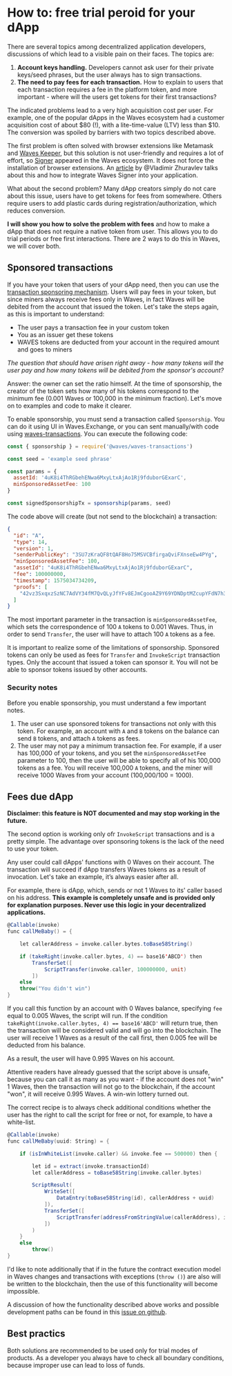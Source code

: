 # How to: free trial peroid for your dApp

There are several topics among decentralized application developers, discussions of which lead to a visible pain on their faces. The topics are:

1. **Account keys handling.** Developers cannot ask user for their private keys/seed phrases, but the user always has to sign transactions.
2. **The need to pay fees for each transaction.** How to explain to users that each transaction requires a fee in the platform token, and more important - where will the users get tokens for their first transactions?

The indicated problems lead to a very high acquisition cost per user. For example, one of the popular dApps in the Waves ecosystem had a customer acquisition cost of about $80 (!), with a lite-time-value (LTV) less than $10. The conversion was spoiled by barriers with two topics described above.

The first problem is often solved with browser extensions like Metamask and [Waves Keeper](https://wavesplatform.com/technology/keeper), but this solution is not user-friendly and requires a lot of effort, so [Signer](https://docs.wavesplatform.com/en/building-apps/waves-api-and-sdk/client-libraries/signer) appeared in the Waves ecosystem. It does not force the installation of browser extensions. An [article](https://medium.com/@izhur27/getting-started-with-waves-signer-893017c9b7ae) by @Vladimir Zhuravlev talks about this and how to integrate Waves Signer into your application.

What about the second problem? Many dApp creators simply do not care about this issue, users have to get tokens for fees from somewhere. Others require users to add plastic cards during registration/authorization, which reduces conversion.

**I will show you how to solve the problem with fees** and how to make a dApp that does not require a native token from user. This allows you to do trial periods or free first interactions. There are 2 ways to do this in Waves, we will cover both.

## Sponsored transactions

If you have your token that users of your dApp need, then you can use the [transaction sponsoring mechanism](https://docs.wavesplatform.com/en/blockchain/waves-protocol/sponsored-fee). Users will pay fees in your token, but since miners always receive fees only in Waves, in fact Waves will be debited from the account that issued the token. Let's take the steps again, as this is important to understand:

- The user pays a transaction fee in your custom token
- You as an issuer get these tokens
- WAVES tokens are deducted from your account in the required amount and goes to miners

*The question that should have arisen right away - how many tokens will the user pay and how many tokens will be debited from the sponsor's account?*

Answer: the owner can set the ratio himself. At the time of sponsorship, the creator of the token sets how many of his tokens correspond to the minimum fee (0.001 Waves or 100,000 in the minimum fraction). Let's move on to examples and code to make it clearer.

To enable sponsorship, you must send a transaction called `Sponsorship`. You can do it using UI in Waves.Exchange, or you can sent manually/with code using [waves-transactions](https://github.com/wavesplatform/waves-transactions). Уou can execute the following code:

```js
const { sponsorship } = require('@waves/waves-transactions')

const seed = 'example seed phrase'

const params = {
  assetId: '4uK8i4ThRGbehENwa6MxyLtxAjAo1Rj9fduborGExarC',
  minSponsoredAssetFee: 100
}

const signedSponsorshipTx = sponsorship(params, seed)
```

The code above will create (but not send to the blockchain) a transaction:

```json
{
  "id": "A",
  "type": 14,
  "version": 1,
  "senderPublicKey": "3SU7zKraQF8tQAF8Ho75MSVCBfirgaQviFXnseEw4PYg",
  "minSponsoredAssetFee": 100,
  "assetId": "4uK8i4ThRGbehENwa6MxyLtxAjAo1Rj9fduborGExarC",
  "fee": 100000000,
  "timestamp": 1575034734209,
  "proofs": [
    "42vz3SxqxzSzNC7AdVY34fM7QvQLyJfYFv8EJmCgooAZ9Y69YDNDptMZcupYFdN7h3C1dz2z6keKT9znbVBrikyG"
  ]
}
```

The most important parameter in the transaction is `minSponsoredAssetFee`, which sets the correspondence of 100 `A` tokens to 0.001 Waves. Thus, in order to send `Transfer`, the user will have to attach 100 `A` tokens as a fee.

It is important to realize some of the limitations of sponsorship. Sponsored tokens can only be used as fees for `Transfer` and `InvokeScript` transaction types. Only the account that issued a token can sponsor it. You will not be able to sponsor tokens issued by other accounts.

### Security notes

Before you enable sponsorship, you must understand a few important notes.

1. The user can use sponsored tokens for transactions not only with this token. For example, an account with `A` and `B` tokens on the balance can send `B` tokens, and attach `A` tokens as fees.
2. The user may not pay a minimum transaction fee. For example, if a user has 100,000 of your tokens, and you set the `minSponsoredAssetFee` parameter to 100, then the user will be able to specify all of his 100,000 tokens as a fee. You will receive 100,000 `A` tokens, and the miner will receive 1000 Waves from your account (100,000/100 = 1000).

## Fees due dApp

**Disclaimer: this feature is NOT documented and may stop working in the future.**

The second option is working only ofr `InvokeScript` transactions and is a pretty simple. The advantage over sponsoring tokens is the lack of the need to use your token.

Any user could call dApps' functions with 0 Waves on their account. The transaction will succeed if dApp transfers Waves tokens as a result of invocation. Let's take an example, it’s always easier after all.

For example, there is dApp, which, sends or not 1 Waves to its' caller based on his address. **This example is completely unsafe and is provided only for explanation purposes. Never use this logic in your decentralized applications.**

```scala
@Callable(invoke)
func callMeBaby() = {

    let callerAddress = invoke.caller.bytes.toBase58String()

    if (takeRight(invoke.caller.bytes, 4) == base16'ABCD') then
        TransferSet([
            ScriptTransfer(invoke.caller, 100000000, unit)
        ])
    else
    throw("You didn't win")
}
```

If you call this function by an account with 0 Waves balance, specifying `fee` equal to 0.005 Waves, the script will run. If the condition `takeRight(invoke.caller.bytes, 4) == base16'ABCD'` will return true, then the transaction will be considered valid and will go into the blockchain. The user will receive 1 Waves as a result of the call first, then 0.005 fee will be deducted from his balance.

As a result, the user will have 0.995 Waves on his account.

Attentive readers have already guessed that the script above is unsafe, because you can call it as many as you want - if the account does not "win" 1 Waves, then the transaction will not go to the blockchain, if the account "won", it will receive 0.995 Waves. A win-win lottery turned out.

The correct recipe is to always check additional conditions whether the user has the right to call the script for free or not, for example, to have a white-list.

```scala
@Callable(invoke)
func callMeBaby(uuid: String) = {

    if (isInWhiteList(invoke.caller) && invoke.fee == 500000) then {

        let id = extract(invoke.transactionId)
        let callerAddress = toBase58String(invoke.caller.bytes)

        ScriptResult(
            WriteSet([
                DataEntry(toBase58String(id), callerAddress + uuid)
            ]),
            TransferSet([
                ScriptTransfer(addressFromStringValue(callerAddress), invoke.fee, unit)
            ])
        )
    }
    else
        throw()
}
```

I'd like to note additionally that if in the future the contract execution model in Waves changes and transactions with exceptions (`throw ()`) are also will be written to the blockchain, then the use of this functionality will become impossible.

A discussion of how the functionality described above works and possible development paths can be found in this [issue on github](https://github.com/wavesplatform/Waves/issues/2725).

## Best practics

Both solutions are recommended to be used only for trial modes of products. As a developer you always have to check all boundary conditions, because improper use can lead to loss of funds.
